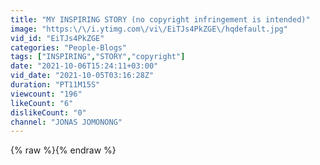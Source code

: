 ```yaml
---
title: "MY INSPIRING STORY (no copyright infringement is intended)"
image: "https:\/\/i.ytimg.com\/vi\/EiTJs4PkZGE\/hqdefault.jpg"
vid_id: "EiTJs4PkZGE"
categories: "People-Blogs"
tags: ["INSPIRING","STORY","copyright"]
date: "2021-10-06T15:24:11+03:00"
vid_date: "2021-10-05T03:16:28Z"
duration: "PT11M15S"
viewcount: "196"
likeCount: "6"
dislikeCount: "0"
channel: "JONAS JOMONONG"
---
```

{% raw %}{% endraw %}
